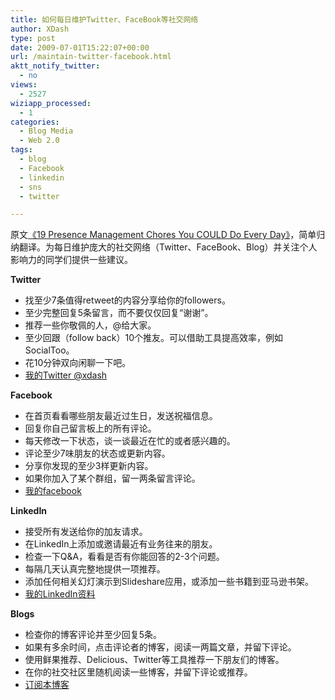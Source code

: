 ```yaml
---
title: 如何每日维护Twitter、FaceBook等社交网络
author: XDash
type: post
date: 2009-07-01T15:22:07+00:00
url: /maintain-twitter-facebook.html
aktt_notify_twitter:
  - no
views:
  - 2527
wiziapp_processed:
  - 1
categories:
  - Blog Media
  - Web 2.0
tags:
  - blog
  - Facebook
  - linkedin
  - sns
  - twitter

---
```

原文<a href="http://www.chrisbrogan.com/19-presence-management-chores-you-could-do-every-day/" target="_blank">《19 Presence Management Chores You COULD Do Every Day》</a>，简单归纳翻译。为每日维护庞大的社交网络（Twitter、FaceBook、Blog）并关注个人影响力的同学们提供一些建议。

**Twitter**

  * 找至少7条值得retweet的内容分享给你的followers。
  * 至少完整回复5条留言，而不要仅仅回复“谢谢”。
  * 推荐一些你敬佩的人，@给大家。
  * 至少回跟（follow back）10个推友。可以借助工具提高效率，例如SocialToo。
  * 花10分钟双向闲聊一下吧。
  * <a href="http://twitter.com/xdash" target="_blank">我的Twitter @xdash</a>

<!--more-->

**Facebook**

  * 在首页看看哪些朋友最近过生日，发送祝福信息。
  * 回复你自己留言板上的所有评论。
  * 每天修改一下状态，谈一谈最近在忙的或者感兴趣的。
  * 评论至少7味朋友的状态或更新内容。
  * 分享你发现的至少3样更新内容。
  * 如果你加入了某个群组，留一两条留言评论。
  * <a href="http://facebook.com/fanbing" target="_blank">我的facebook</a>

**LinkedIn**

  * 接受所有发送给你的加友请求。
  * 在LinkedIn上添加或邀请最近有业务往来的朋友。
  * 检查一下Q&A，看看是否有你能回答的2-3个问题。
  * 每隔几天认真完整地提供一项推荐。
  * 添加任何相关幻灯演示到Slideshare应用，或添加一些书籍到亚马逊书架。
  * <a href="http://www.linkedin.com/in/xdash" target="_blank">我的LinkedIn资料</a>

**Blogs**

  * 检查你的博客评论并至少回复5条。
  * 如果有多余时间，点击评论者的博客，阅读一两篇文章，并留下评论。
  * 使用鲜果推荐、Delicious、Twitter等工具推荐一下朋友们的博客。
  * 在你的社交社区里随机阅读一些博客，并留下评论或推荐。
  * <a href="http://feed.feedsky.com/xdash" target="_blank">订阅本博客</a>